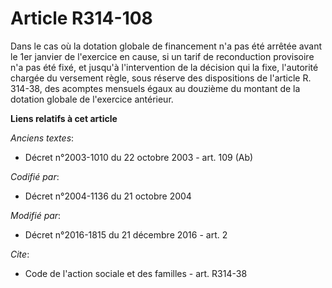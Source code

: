 # Article R314-108

Dans le cas où la dotation globale de financement n'a pas été arrêtée avant le 1er janvier de l'exercice  en cause, si un
tarif de reconduction provisoire n'a pas été fixé,  et jusqu'à l'intervention de la décision qui la fixe, l'autorité chargée
du versement règle, sous réserve des dispositions de l'article R. 314-38, des acomptes mensuels égaux au douzième du montant
de la dotation globale de l'exercice antérieur.

**Liens relatifs à cet article**

_Anciens textes_:

  - Décret n°2003-1010 du 22 octobre 2003 - art. 109 (Ab)

_Codifié par_:

  - Décret n°2004-1136 du 21 octobre 2004

_Modifié par_:

  - Décret n°2016-1815 du 21 décembre 2016 - art. 2

_Cite_:

  - Code de l'action sociale et des familles - art. R314-38
